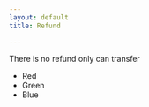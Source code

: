 ```yaml
---
layout: default
title: Refund

---
```


There is no refund only can transfer

*   Red
*   Green
*   Blue